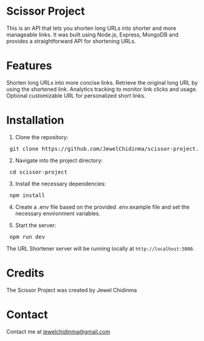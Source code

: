 # Scissor Project

This is an API that lets you shorten long URLs into shorter and more manageable links. It was built using Node.js, Express, MongoDB and provides a straightforward API for shortening URLs.

# Features

Shorten long URLs into more concise links.
Retrieve the original long URL by using the shortened link.
Analytics tracking to monitor link clicks and usage.
Optional customizable URL for personalized short links.

# Installation

1. Clone the repository:
  <pre> git clone https://github.com/JewelChidinma/scissor-project.git </pre>

2. Navigate into the project directory:
  <pre> cd scissor-project </pre>

3. Install the necessary dependencies:
  <pre> npm install </pre>
   
4. Create a .env file based on the provided .env.example file and set the necessary environment variables.

5. Start the server:
  <pre> npm run dev </pre>

The URL Shortener server will be running locally at `http://localhost:5000`.

# Credits

The Scissor Project was created by Jewel Chidinma

# Contact

Contact me at jewelchidinma@gmail.com
